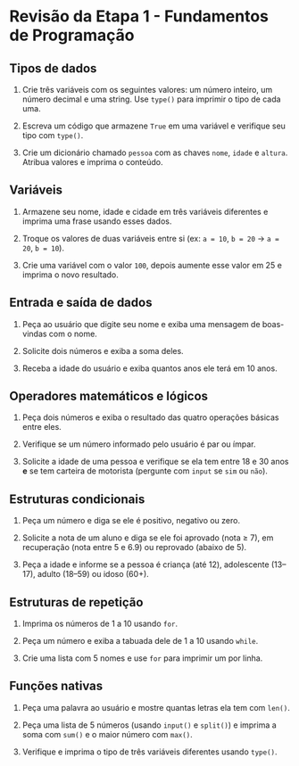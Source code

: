 # Revisão da Etapa 1 - Fundamentos de Programação

## Tipos de dados

1. Crie três variáveis com os seguintes valores: um número inteiro, um número decimal e uma string. Use `type()` para imprimir o tipo de cada uma.

2. Escreva um código que armazene `True` em uma variável e verifique seu tipo com `type()`.

3. Crie um dicionário chamado `pessoa` com as chaves `nome`, `idade` e `altura`. Atribua valores e imprima o conteúdo.

## Variáveis

1. Armazene seu nome, idade e cidade em três variáveis diferentes e imprima uma frase usando esses dados.

2. Troque os valores de duas variáveis entre si (ex: `a = 10`, `b = 20` → `a = 20`, `b = 10`).

3. Crie uma variável com o valor `100`, depois aumente esse valor em 25 e imprima o novo resultado.

## Entrada e saída de dados

1. Peça ao usuário que digite seu nome e exiba uma mensagem de boas-vindas com o nome.

2. Solicite dois números e exiba a soma deles.

3. Receba a idade do usuário e exiba quantos anos ele terá em 10 anos.

## Operadores matemáticos e lógicos

1. Peça dois números e exiba o resultado das quatro operações básicas entre eles.

2. Verifique se um número informado pelo usuário é par ou ímpar.

3. Solicite a idade de uma pessoa e verifique se ela tem entre 18 e 30 anos **e** se tem carteira de motorista (pergunte com `input` se `sim` ou `não`).

## Estruturas condicionais

1. Peça um número e diga se ele é positivo, negativo ou zero.

2. Solicite a nota de um aluno e diga se ele foi aprovado (nota ≥ 7), em recuperação (nota entre 5 e 6.9) ou reprovado (abaixo de 5).

3. Peça a idade e informe se a pessoa é criança (até 12), adolescente (13–17), adulto (18–59) ou idoso (60+).

## Estruturas de repetição

1. Imprima os números de 1 a 10 usando `for`.

2. Peça um número e exiba a tabuada dele de 1 a 10 usando `while`.

3. Crie uma lista com 5 nomes e use `for` para imprimir um por linha.

## Funções nativas

1. Peça uma palavra ao usuário e mostre quantas letras ela tem com `len()`.

2. Peça uma lista de 5 números (usando `input()` e `split()`) e imprima a soma com `sum()` e o maior número com `max()`.

3. Verifique e imprima o tipo de três variáveis diferentes usando `type()`.